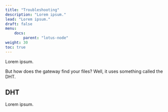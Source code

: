```yaml
---
title: "Troubleshooting"
description: "Lorem ipsum."
lead: "Lorem ipsum."
draft: false
menu:
    docs:
        parent: "lotus-node"
weight: 30
toc: true
---
```


Lorem ipsum.

But how does the gateway find your files? Well, it uses something called the DHT.

## DHT

Lorem ipsum.

